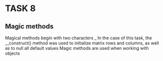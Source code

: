 # TASK 8

## Magic methods

Magical methods begin with two characters \_
In the case of this task, the \_\_construct() method was used to initialize matrix rows and columns, as well as to null all default values
Magic methods are used when working with objects
